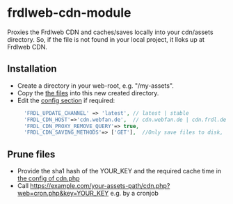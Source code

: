 # frdlweb-cdn-module
Proxies the Frdlweb CDN and caches/saves locally into your cdn/assets directory.
So, if the file is not found in your local project, it lloks up at Frdlweb CDN.

## Installation
* Create a directory in your web-root, e.g. "/my-assets".
* Copy the [the files](https://github.com/frdlweb/frdlweb-cdn-module/archive/refs/heads/main.zip) into this new created directory.
* Edit the [config section](https://github.com/frdlweb/frdlweb-cdn-module/blob/main/cdn.php#L2348) if required:
  ````PHP 
    'FRDL_UPDATE_CHANNEL' => 'latest', // latest | stable		
    'FRDL_CDN_HOST'=>'cdn.webfan.de',  // cdn.webfan.de | cdn.frdl.de 		
    'FRDL_CDN_PROXY_REMOVE_QUERY'=>	true,     
    'FRDL_CDN_SAVING_METHODS'=>	['GET'],  //Only save files to disk, if Request-Methods...
  ````

## Prune files
* Provide the sha1 hash of the YOUR_KEY and the required cache time in [the config of cdn.php](https://github.com/frdlweb/frdlweb-cdn-module/blob/main/cdn.php#L2333)
* Call https://example.com/your-assets-path/cdn.php?web=cron.php&key=YOUR_KEY e.g. by a cronjob
